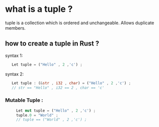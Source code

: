 # what is a tuple ? 

tuple is a collection which is ordered and unchangeable. Allows duplicate members.

## how to create a tuple  in Rust ?

syntax 1: 

```rust
   Let tuple = ("Hello" , 2 ,'c') ; 
```

syntax 2:

```rust
   Let tuple : (&str , i32 , char) = ("Hello" , 2 ,'c') ;
   // str == "Hello" , i32 == 2 , char == 'c'
```

### Mutable Tuple : 

 ```rust
      Let mut tuple = ("Hello" , 2 ,'c') ; 
      tuple.0 = "World" ; 
      // tuple == ("World" , 2 ,'c') ; 
   ```